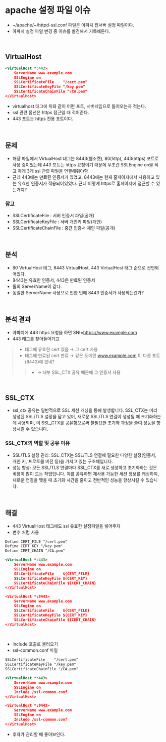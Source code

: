 # apache 설정 파일 이슈

- ~/apache/~/httpd-ssl.conf 파일은 아파치 웹서버 설정 파일이다.
- 아파치 설정 파일 변경 중 이슈를 발견해서 기록해둔다. 

<br>

## VirtualHost

```xml
<VirtualHost *:443>
    ServerName www.example.com
    SSLEngine on
    SSLCertificateFile    "/cert.pem"
    SSLCertificateKeyFile "/key.pem"
    SSLCertificateChainFile "/CA.pem"
</VirtualHost>
```

- virtualhost 태그에 위와 같이 어떤 포트, 서버네임으로 들어오는지 적는다.
- ssl 관련 옵션은 https 접근일 때 적어준다.
- 443 포트는 https 전용 포트이다.

<br>

## 문제

- 해당 파일에서 VirtualHost 태그는 8443(웹소켓), 80(http), 443(https) 포트로 사용 중이었는데 443 포트는 https 요청이기 때문에 무조건  SSLEngine on을 적고 아래 3개 ssl 관련 파일을 연결해줘야함
- 근데 443에는 만료된 인증서가 있었고, 8443에는 현재 홈페이지에서 사용하고 있는 유효한 인증서가 적용되어있었다. 근데 어떻게 https로 홈페이지에 접근할 수 있는거지?


### 참고

- SSLCertificateFile : 서버 인증서 파일(공개)
- SSLCertificateKeyFile : 서버 개인키 파일(개인)
- SSLCertificateChainFile : 중간 인증서 체인 파일(공개)

<br>

## 분석

- 80 VirtualHost 태그, 8443 VirtualHost, 443 VirtualHost 태그 순으로 선언되어있다.
- 8443는 유효한 인증서, 443은 만료된 인증서 
- 둘의 ServerName이 같다. 
- 동일한 ServerName 사용으로 인한 인해 8443 인증서가 사용되는건가?

<br>

## 분석 결과

- 아파치에 443 https 요청을 하면 SNI=https://www.example.com
- 443 태그를 찾아들어가고 
> - 태그에 유효한 cert 있음 → 그 cert 사용
> - 태그에 만료된 cert 만료 → 같은 도메인 www.example.com 이 다른 포트(8443)에 있네?
> > - → 내부 SSL_CTX 공유 때문에 그 인증서 사용

<br>

## SSL_CTX

- ssl_ctx 공유는 일반적으로 SSL 세션 캐싱을 통해 발생합니다. SSL_CTX는 미리 생성된 SSL/TLS 설정을 담고 있어, 새로운 SSL/TLS 연결이 생성될 때 초기화하는 데 사용되며, 이 SSL_CTX를 공유함으로써 불필요한 초기화 과정을 줄여 성능을 향상시킬 수 있습니다. 

### SSL_CTX의 역할 및 공유 이유 

- SSL/TLS 설정 관리: SSL_CTX는 SSL/TLS 연결에 필요한 다양한 설정(인증서, 개인 키, 프로토콜 버전 등)을 가지고 있는 구조체입니다.
- 성능 향상: 모든 SSL/TLS 연결마다 SSL_CTX를 새로 생성하고 초기화하는 것은 비용이 많이 드는 작업입니다. 이를 공유하면 재사용 가능한 세션 정보를 캐싱하여, 새로운 연결을 맺을 때 초기화 시간을 줄이고 전반적인 성능을 향상시킬 수 있습니다.


<br>

## 해결
- 443 VirtualHost 태그에도 ssl 유효한 설정파일을 넣어주자
- 변수 처럼 사용

```xml
Define CERT_FILE "/cert.pem"
Define CERT_KEY "/key.pem"
Define CERT_CHAIN "/CA.pem"

<VirtualHost *:443>
    ServerName www.example.com
    SSLEngine on
    SSLCertificateFile    ${CERT_FILE}
    SSLCertificateKeyFile ${CERT_KEY}
    SSLCertificateChainFile ${CERT_CHAIN}
</VirtualHost>

<VirtualHost *:8443>
    ServerName www.example.com
    SSLEngine on
    SSLCertificateFile    ${CERT_FILE}
    SSLCertificateKeyFile ${CERT_KEY}
    SSLCertificateChainFile ${CERT_CHAIN}
</VirtualHost>
```

<br>

- Include 호출로 불러오기
- ssl-common.conf 파일

```xml
SSLCertificateFile    "/cert.pem"
SSLCertificateKeyFile "/key.pem"
SSLCertificateChainFile "/CA.pem"
```

```xml
<VirtualHost *:443>
    ServerName www.example.com
    SSLEngine on
    Include /ssl-common.conf
</VirtualHost>

<VirtualHost *:8443>
    ServerName www.example.com
    SSLEngine on
    Include /ssl-common.conf
</VirtualHost>
```

- 후자가 관리할 때 좋아보인다.